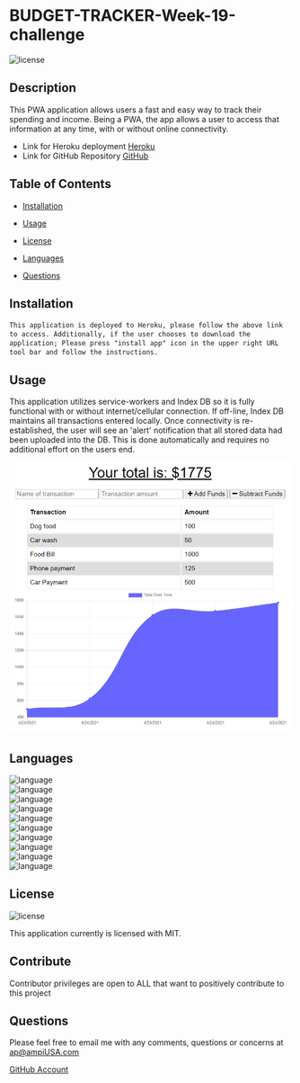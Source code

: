 # BUDGET-TRACKER-Week-19-challenge
  ![license](https://img.shields.io/badge/license-MIT-critical?./license/MIT)

  ## Description
This PWA application allows users a fast and easy way to track their spending and income. Being a PWA, the app allows a user to access that information at any time, with or without online connectivity.
    
  * Link for Heroku deployment [Heroku](https://shielded-everglades-84342.herokuapp.com)    
  * Link for GitHub Repository [GitHub](https://github.com/a7063p/week-19-challenge.git)  


  ## Table of Contents
  * [Installation](#Installation)
  * [Usage](#Usage)
  * [License](#License)
  * [Languages](#Languages)  
  
  
  * [Questions](##Questions) 
  

  ## Installation
    This application is deployed to Heroku, please follow the above link to access. Additionally, if the user chooses to download the application; Please press "install app" icon in the upper right URL tool bar and follow the instructions.
    
  ## Usage
  This application utilizes service-workers and Index DB so it is fully functional with or without internet/cellular connection. If off-line, Index DB maintains all transactions entered locally. Once connectivity is re-established, the user will see an 'alert' notification that all stored data had been uploaded into the DB. This is done automatically and requires no additional effort on the users end.
      

  ![image](./image/budget_tracker.PNG)  
  
  ## Languages  
  ![language](https://img.shields.io/badge/JavaScript-critical)  
  ![language](https://img.shields.io/badge/ES6-critical)  
  ![language](https://img.shields.io/badge/Node-critical)  
  ![language](https://img.shields.io/badge/Heroku-critical)  
  ![language](https://img.shields.io/badge/compression-critical)  
  ![language](https://img.shields.io/badge/express-critical)  
  ![language](https://img.shields.io/badge/mongoose-critical)    
  ![language](https://img.shields.io/badge/morgan-critical)    
  ![language](https://img.shields.io/badge/mongoDB-critical)    
  ![language](https://img.shields.io/badge/mongoDB-Atlas-critical)    
 

  ## License
  ![license](https://img.shields.io/badge/license-MIT-critical)
  
  This application currently is licensed with MIT. 
 

  


  ## Contribute
  Contributor privileges are open to ALL that want to positively contribute to this project

  
  

  ## Questions
  Please feel free to email me with any comments, questions or concerns at ap@ampiUSA.com

  [GitHub Account](https://github.com/a7063p)

